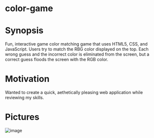 # color-game
# Synopsis

Fun, interactive game color matching game that uses HTML5, CSS, and JavaScript. Users try to match the RBG color displayed on the top. Each wrong guess and the incorrect color is eliminated from the screen, but a correct guess floods the screen with the RGB color. 

# Motivation

Wanted to create a quick, aethetically pleasing web application while reviewing my skills.

# Pictures
![image](https://user-images.githubusercontent.com/24598201/34693021-2b4b41c0-f490-11e7-838e-d6abe2337a8e.png)
